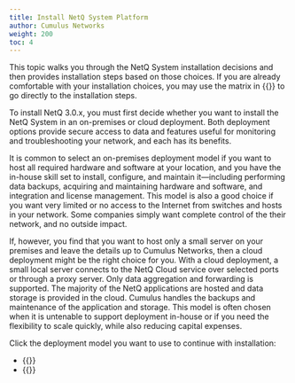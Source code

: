 ```yaml
---
title: Install NetQ System Platform
author: Cumulus Networks
weight: 200
toc: 4
---
```

This topic walks you through the NetQ System installation decisions and then provides installation steps based on those choices. If you are already comfortable with your installation choices, you may use the matrix in {{<link title="Install NetQ Quick Start">}} to go directly to the installation steps.

To install NetQ 3.0.x, you must first decide whether you want to install the NetQ System in an on-premises or cloud deployment. Both deployment options provide secure access to data and features useful for monitoring and troubleshooting your network, and each has its benefits.

It is common to select an on-premises deployment model if you want to host all required hardware and software at your location, and you have the in-house skill set to install, configure, and maintain it—including performing data backups, acquiring and maintaining hardware and software, and integration and license management. This model is also a good choice if you want very limited or no access to the Internet from switches and hosts in your network. Some companies simply want complete control of the their network, and no outside impact.

If, however, you find that you want to host only a small server on your premises and leave the details up to Cumulus Networks, then a cloud deployment might be the right choice for you. With a cloud deployment, a small local server connects to the NetQ Cloud service over selected ports or through a proxy server. Only data aggregation and forwarding is supported. The majority of the NetQ applications are hosted and data storage is provided in the cloud. Cumulus handles the backups and maintenance of the application and storage. This model is often chosen when it is untenable to support deployment in-house or if you need the flexibility to scale quickly, while also reducing capital expenses.

Click the deployment model you want to use to continue with installation:

- {{<link title="Install NetQ as an On-premises Deployment" text="Use an On-premises Deployment">}}
- {{<link title="Install NetQ as a Cloud Deployment" text="Use a Cloud Deployment">}}

